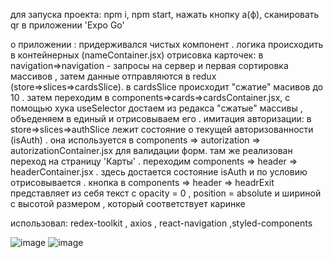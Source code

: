 для запуска проекта:
npm i,
npm start,
нажать кнопку a(ф),
сканировать qr в приложении 'Expo Go'

о приложении :
придерживался чистых компoнент . логика происходить в контейнерных (nameContainer.jsx)
отрисовка карточек:
в navigation=>navigation - запросы на сервер и первая сортировка массивов , затем данные отправляются в redux (store=>slices=>cardsSlice). в cardsSlice происходит "сжатие" масивов до 10 . затем переходим в components=>cards=>cardsContainer.jsx, с помощью хука useSelector достаем из редакса "сжатые" массивы , объеденяем в единый и отрисовываем его .
имитация авторизации:
в store=>slices=>authSlicе лежит состояние о текущей авторизованности (isAuth) . она используется в components => autorization => autorizationContainer.jsx для валидации форм. там же реализован переход на страницу 'Карты' . переходим components => header => headerContainer.jsx . здесь достается состояние isAuth и по условию отрисовывается . кнопка в components => header => headrExit представляет из себя текст с opacity = 0 , position = absolute и шириной с высотой размером , который соответствует каринке

использовал: redex-toolkit , axios , react-navigation ,styled-components

![image](https://user-images.githubusercontent.com/97777490/188555919-59499a30-004f-43cf-a1f9-8b502ec82b84.png)
![image](https://user-images.githubusercontent.com/97777490/188555936-4f069545-4ef7-4c46-bbe9-430c7f5bbac9.png)
